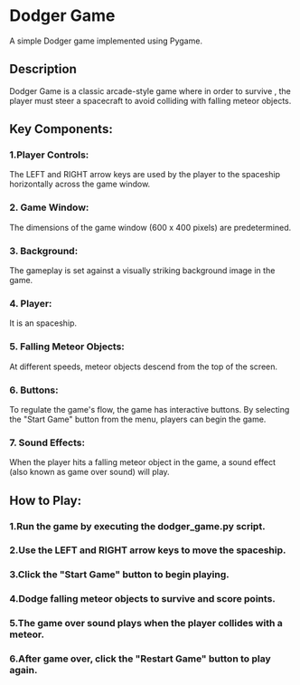 # Dodger Game

A simple Dodger game implemented using Pygame.

## Description

Dodger Game is a classic arcade-style game where in order to survive , the player must steer a spacecraft to avoid colliding with falling meteor objects.

## Key Components:

### 1.Player Controls: 
The LEFT and RIGHT arrow keys are used by the player to the spaceship horizontally across the game window.

### 2. Game Window:
The dimensions of the game window (600 x 400 pixels) are predetermined.

### 3. Background: 
The gameplay is set against a visually striking background image in the game.

### 4. Player: 
It is an spaceship.

### 5. Falling Meteor Objects:
At different speeds, meteor objects descend from the top of the screen.

### 6. Buttons: 
To regulate the game's flow, the game has interactive buttons.
By selecting the "Start Game" button from the menu, players can begin the game.

### 7. Sound Effects:
When the player hits a falling meteor object in the game, a sound effect (also known as game over sound) will play.

## How to Play:
### 1.Run the game by executing the dodger_game.py script.
### 2.Use the LEFT and RIGHT arrow keys to move the spaceship.
### 3.Click the "Start Game" button to begin playing.
### 4.Dodge falling meteor objects to survive and score points.
### 5.The game over sound plays when the player collides with a meteor.
### 6.After game over, click the "Restart Game" button to play again.
